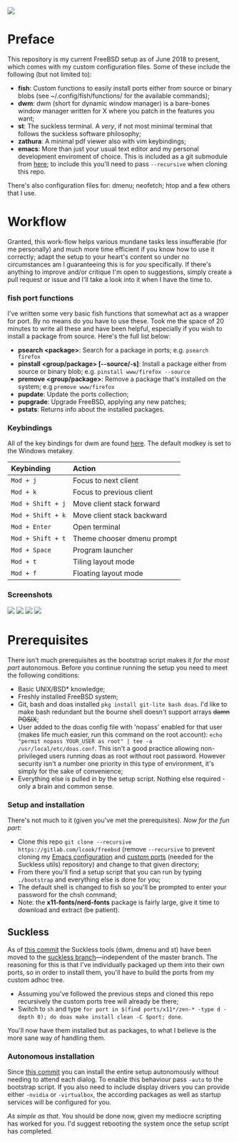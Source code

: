 ![](https://upload.wikimedia.org/wikipedia/en/thumb/d/df/Freebsd_logo.svg/500px-Freebsd_logo.svg.png) 

# Preface

This repository is my current FreeBSD setup as of June 2018 to present, which comes with my custom configuration files. Some of these include the following (but not limited to): 
- **fish**: Custom functions to easily install ports either from source or binary blobs (see ~/.config/fish/functions/ for the available commands);
- **dwm**: dwm (short for dynamic window manager) is a bare-bones window manager written for X where you patch in the features you want;
- **st**: The suckless terminal. A *very*, if not most minimal terminal that follows the suckless software philosophy;
- **zathura**: A minimal pdf viewer also with vim keybindings;
- **emacs**: More than just your usual text editor and my personal development enviroment of choice. This is included as a git submodule from [here](https://gitlab.com/lcook/emacs); to include this you'll need to pass ``--recursive`` when cloning this repo.

There's also configuration files for: dmenu; neofetch; htop and a few others that I use.

# Workflow

Granted, this work-flow helps various mundane tasks less insufferable (for me personally) and much more time efficient if you know how to use it correctly; adapt the setup to your heart's content so under no circumstances am I guaranteeing this is for *you* specifically. If there's anything to improve and/or critique I'm open to suggestions, simply create a pull request or issue and I'll take a look into it when I have the time to.

### fish port functions

I've written some very basic fish functions that somewhat act as a wrapper for port. By no means do you have to use these. Took me the space of 20 minutes to write all these and have been helpful, especially if you wish to install a package from source. Here's the full list below:
- **psearch \<package\>**: Search for a package in ports; e.g. ``psearch firefox``
- **pinstall \<group/package\> [--source/-s]**: Install a package either from source or binary blob; e.g. ``pinstall www/firefox --source``
- **premove \<group/package\>**: Remove a package that's installed on the system; e.g ``premove www/firefox``
- **pupdate**: Update the ports collection;
- **pupgrade**: Upgrade FreeBSD, applying any new patches;
- **pstats**: Returns info about the installed packages.

### Keybindings

All of the key bindings for dwm are found [here](https://gitlab.com/lcook/freebsd/blob/suckless/dwm/config.h#L68). The default modkey is set to the Windows metakey.

| Keybinding | Action |
| :--- | :--- |
| `Mod + j` | Focus to next client
| `Mod + k` | Focus to previous client
| `Mod + Shift + j` | Move client stack forward
| `Mod + Shift + k` | Move client stack backward
| `Mod + Enter` | Open terminal
| `Mod + Shift + t` | Theme chooser dmenu prompt
| `Mod + Space` | Program launcher
| `Mod + t` | Tiling layout mode
| `Mod + f` | Floating layout mode

### Screenshots

![](https://s.wired.sh/misc/rice/rose.png)
![](https://s.wired.sh/misc/rice/blossom.png)
![](https://s.wired.sh/misc/rice/zenmint.png)
![](https://s.wired.sh/misc/rice/zenglace.png)

# Prerequisites

There isn't much prerequisites as the bootstrap script makes it *for the most part* autonomous. Before you continue running the setup you need to meet the following conditions:
- Basic UNIX/BSD* knowledge;
- Freshly installed FreeBSD system;
- Git, bash and doas installed ``pkg install git-lite bash doas``. I'd like to make bash redundant but the bourne shell doesn't support arrays ~~damn POSIX~~;
- User added to the doas config file with 'nopass' enabled for that user (makes life much easier, run this command on the root account): ``echo "permit nopass YOUR_USER as root" | tee -a /usr/local/etc/doas.conf``. This isn't a good practice allowing non-privileged users running doas as root without root password. However security isn't a number one priority in this type of environment, it's simply for the sake of convenience;
- Everything else is pulled in by the setup script. Nothing else required - only a brain and common sense.

### Setup and installation

There's not much to it (given you've met the prerequisites). *Now for the fun part*:
- Clone this repo ``git clone --recursive https://gitlab.com/lcook/freebsd`` (remove ``--recursive`` to prevent cloning my [Emacs configuration](https://gitlab.com/lcook/emacs) and [custom ports](https://gitlab.com/lcook/ports/tree/adhoc) (needed for the Suckless utils) repository) and change to that given directory;
- From there you'll find a setup script that you can run by typing ``./bootstrap`` and everything else is done for you;
- The default shell is changed to fish so you'll be prompted to enter your password for the chsh command;
- Note: the **x11-fonts/nerd-fonts** package is fairly large, give it time to download and extract (be patient).

## Suckless

As of [this commit](https://gitlab.com/lcook/freebsd/commit/cf36358c370a0ed05339924ea83afad848021890) the Suckless tools (dwm, dmenu and st) have been moved to the [suckless branch](https://gitlab.com/lcook/freebsd/tree/suckless)—independent of the master branch. The reasoning for this is that I've individually packaged up them into their own ports, so in order to install them, you'll have to build the ports from my custom adhoc tree.

- Assuming you've followed the previous steps and cloned this repo recursively the custom ports tree will already be there;
- Switch to ``sh`` and type ``for port in $(find ports/x11*/zen-* -type d -depth 0); do doas make install clean -C $port; done``.

You'll now have them installed but as packages, to what I believe is the more sane way of handling them.

### Autonomous installation

Since [this commit](https://gitlab.com/lcook/freebsd/commit/f597ebceeccc6867cd7e6b8cef02afe768f41792) you can install the entire setup autonomously without needing to attend each dialog. To enable this behaviour pass ``-auto`` to the bootstrap script. If you also need to include display drivers you can provide either ``-nvidia`` or ``-virtualbox``, the according packages as well as startup services will be configured for you.

*As simple as that*. You should be done now, given my mediocre scripting has worked for you. I'd suggest rebooting the system once the setup script has completed.
